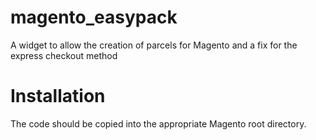 magento_easypack
================
A widget to allow the creation of parcels for Magento and a fix for the express checkout method

Installation
============
The code should be copied into the appropriate Magento root directory.

